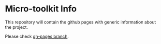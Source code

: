 # Micro-toolkit Info
This repository will contain the github pages with generic information about the project.

Please check [gh-pages branch](https://github.com/micro-toolkit/info/tree/gh-pages).
